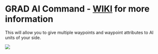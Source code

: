 # GRAD AI Command - [WIKI](https://github.com/gruppe-adler/grad-aiCommand/wiki) for more information
This will allow you to give multiple waypoints and waypoint attributes to AI units of your side.

![](http://i.imgur.com/EAEX0FT.jpg)
